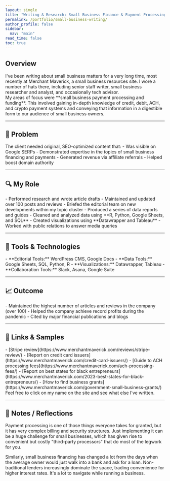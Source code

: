 ```yaml
---
layout: single
title: "Writing & Research: Small Business Finance & Payment Processing"
permalink: /portfolio/small-business-writing/
author_profile: false
sidebar:
  nav: "main"
read_time: false
toc: true
---
```


<h2 class="section-header">Overview  </h2>
I've been writing about small business matters for a very long time, most recently at Merchant Maverick, a small business resources site. I wore a number of hats there, including senior staff writer, small business researcher and analyst, and occasionally tech advisor. 
<div class="callout-block">
My areas of focus were **small business payment processing and funding**. This involved gaining in-depth knowledge of credit, debit, ACH, and crypto payment systems and conveying that information in a digestible form to our audience of small business owners.
</div>

---

<h2 class="section-header"> 🧠 Problem </h2>
The client needed original, SEO-optimized content that:
- Was visible on Google SERPs
- Demonstrated expertise in the topics of small business financing and payments
- Generated revenue via affiliate referrals
- Helped boost domain authority

---

<h2 class="section-header">🔍 My Role  </h2>
- Performed research and wrote article drafts  
- Maintained and updated over 100 posts and reviews
- Briefed the editorial team on new developments within my topic cluster
- Produced a series of data reports and guides
- Cleaned and analyzed data using **R, Python, Google Sheets, and SQL**  
- Created visualizations using **Datawrapper and Tableau**  
- Worked with public relations to answer media queries

---

<h2 class="section-header"> 🔧 Tools & Technologies  </h2>
- **Editorial Tools:** WordPress CMS, Google Docs
- **Data Tools:** Google Sheets, SQL, Python, R
- **Visualizations:** Datawrapper, Tableau
- **Collaboration Tools:** Slack, Asana, Google Suite

---

<h2 class="section-header"> 📈 Outcome </h2>
- Maintained the highest number of articles and reviews in the company (over 100)
- Helped the company achieve record profits during the pandemic 
- Cited by major financial publications and blogs

---

<h2 class="section-header"> 📎 Links & Samples </h2>
- [Stripe review](https://www.merchantmaverick.com/reviews/stripe-review/)  
- [Report on credit card issuers](https://www.merchantmaverick.com/credit-card-issuers/)
- [Guide to ACH processing fees](https://www.merchantmaverick.com/ach-processing-fees/)
- [Report on best states for black entrepreneurs](https://www.merchantmaverick.com/2023-best-states-for-black-entrepreneurs/)
- [How to find business grants](https://www.merchantmaverick.com/government-small-business-grants/)  
Feel free to click on my name on the site and see what else I've written.

---

## 💬 Notes / Reflections
Payment processing is one of those things everyone takes for granted, but it has very complex billing and security structures. Just implementing it can be a huge challenge for small businesses, which has given rise to convenient but costly "third-party processors" that do most of the legwork for you. 

Similarly, small business financing has changed a lot from the days when the average owner would just walk into a bank and ask for a loan. Non-traditional lenders increasingly dominate the space, trading convenience for higher interest rates. It's a lot to navigate while running a business. 

